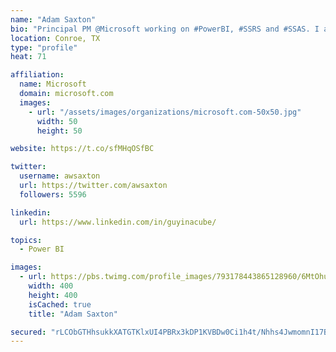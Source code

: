 ```yaml
---
name: "Adam Saxton"
bio: "Principal PM @Microsoft working on #PowerBI, #SSRS and #SSAS. I also go by @GuyInACube"
location: Conroe, TX
type: "profile"
heat: 71

affiliation:
  name: Microsoft
  domain: microsoft.com
  images:
    - url: "/assets/images/organizations/microsoft.com-50x50.jpg"
      width: 50
      height: 50

website: https://t.co/sfMHqOSfBC

twitter:
  username: awsaxton
  url: https://twitter.com/awsaxton
  followers: 5596

linkedin:
  url: https://www.linkedin.com/in/guyinacube/

topics:
  - Power BI

images:
  - url: https://pbs.twimg.com/profile_images/793178443865128960/6MtOhub__400x400.jpg
    width: 400
    height: 400
    isCached: true
    title: "Adam Saxton"

secured: "rLCObGTHhsukkXATGTKlxUI4PBRx3kDP1KVBDw0Ci1h4t/Nhhs4JwmomnI17Boe4Of6sOSGCy56Y3fepSjnGIMkGnI2g5cHeDfk2Fi7s0R1iA/vwAY/giBEcZTUA/i4jbFHDj49RyoeMxQCB4XkO6BPBX4JHqyDuM4i+JLQrPjV0B5R2y4h7eS2fAokTWOsq0y059hhTUy/nrbjpBbsHHRFQOrU+7hCCiy3eiMjvGuGvifeuyRPQbN/k7PAgpNB2EVMMjmUV+bUOcsXCN+KGuv3vlngrLnw0QoznUmUjWcZ7IYVnZFIRCgUvjYpCu1nczT0Z1qfyhMa1MN7oStOek29dCI4uX+Gwq4q4I8Ya5xRG09DGkeAfPNI5XW3PaxUI2+MM5PNponVb+86lp02iH0CtIyRH74ds/Nqe/p3H4tM=;3QGLEyOF2vBY6TMKkZbqeQ=="
---
```


